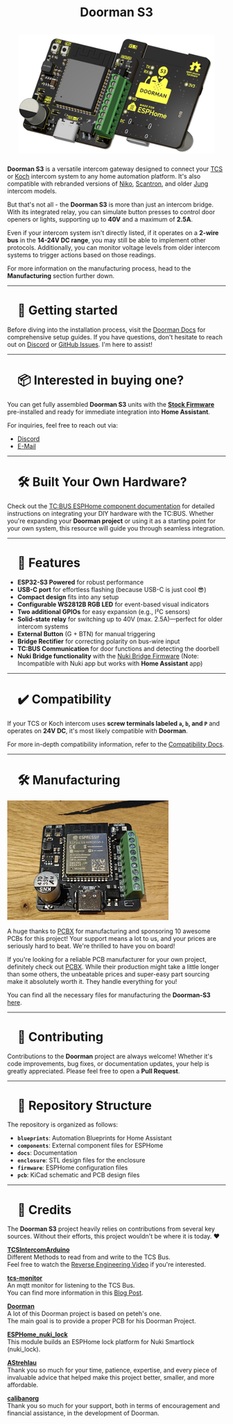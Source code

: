 <h1 align="center">
    <br>
    Doorman S3
    <br>
    <br>
    <img src=".github/images/title_dark.png" alt="Doorman S3" height="275">
    <br>
</h1>

**Doorman S3** is a versatile intercom gateway designed to connect your [TCS](https://www.tcsag.de/) or [Koch](https://www.kochag.ch/) intercom system to any home automation platform. It's also compatible with rebranded versions of [Niko](https://www.niko.eu/), [Scantron](https://scantron.dk/), and older [Jung](https://www.jung-group.com/) intercom models.

But that's not all - the **Doorman S3** is more than just an intercom bridge. With its integrated relay, you can simulate button presses to control door openers or lights, supporting up to **40V** and a maximum of **2.5A**. 

Even if your intercom system isn't directly listed, if it operates on a **2-wire bus** in the **14-24V DC range**, you may still be able to implement other protocols. Additionally, you can monitor voltage levels from older intercom systems to trigger actions based on those readings.

For more information on the manufacturing process, head to the **Manufacturing** section further down.

---

<div id="toc">
  <ul style="list-style: none">
    <summary>
      <h1>🚀 Getting started</h1>
    </summary>
  </ul>
</div>

Before diving into the installation process, visit the [Doorman Docs](https://doorman.azon.ai/) for comprehensive setup guides. If you have questions, don't hesitate to reach out on [Discord](https://discord.gg/t2d34dvmBf) or [GitHub Issues](https://github.com/azoninc/doorman/issues). I'm here to assist!


---

<div id="toc">
  <ul style="list-style: none">
    <summary>
      <h1>📦 Interested in buying one?</h1>
    </summary>
  </ul>
</div>

You can get fully assembled **Doorman S3** units with the **[Stock Firmware](firmware/stock-firmware)** pre-installed and ready for immediate integration into **Home Assistant**. 

For inquiries, feel free to reach out via:
- [Discord](https://discord.gg/t2d34dvmBf)
- [E-Mail](mailto:flo@azon.ai?subject=Doorman)

---

<div id="toc">
  <ul style="list-style: none">
    <summary>
      <h1>🛠️ Built Your Own Hardware?</h1>
    </summary>
  </ul>
</div>

Check out the [TC:BUS ESPHome component documentation](https://doorman.azon.ai/reference/esphome-component) for detailed instructions on integrating your DIY hardware with the TC:BUS. Whether you're expanding your **Doorman project** or using it as a starting point for your own system, this resource will guide you through seamless integration.

---

<div id="toc">
  <ul style="list-style: none">
    <summary>
      <h1>🤖 Features</h1>
    </summary>
  </ul>
</div>

- **ESP32-S3 Powered** for robust performance
- **USB-C port** for effortless flashing (because USB-C is just cool 😎)
- **Compact design** fits into any setup
- **Configurable WS2812B RGB LED** for event-based visual indicators
- **Two additional GPIOs** for easy expansion (e.g., I²C sensors)
- **Solid-state relay** for switching up to 40V (max. 2.5A)—perfect for older intercom systems
- **External Button** (G + BTN) for manual triggering
- **Bridge Rectifier** for correcting polarity on bus-wire input
- **TC:BUS Communication** for door functions and detecting the doorbell
- **Nuki Bridge functionality** with the [Nuki Bridge Firmware](https://doorman.azon.ai/guide/firmware/nuki-bridge-firmware) (Note: Incompatible with Nuki app but works with **Home Assistant** app)

---

<div id="toc">
  <ul style="list-style: none">
    <summary>
      <h1>✔️ Compatibility</h1>
    </summary>
  </ul>
</div>

If your TCS or Koch intercom uses **screw terminals labeled `a`, `b`, and `P`** and operates on **24V DC**, it's most likely compatible with **Doorman**.

For more in-depth compatibility information, refer to the [Compatibility Docs](https://doorman.azon.ai/guide/hardware-compatibility).

---

<div id="toc">
  <ul style="list-style: none">
    <summary>
      <h1>🛠️ Manufacturing</h1>
    </summary>
  </ul>
</div>

<img src=".github/images/pcbx_example.png" alt="PCBX Delivery" height="275">

A huge thanks to [PCBX](https://www.pcbx.com/?mtm_campaign=review&mtm_kwd=BD&mtm_source=flo) for manufacturing and sponsoring 10 awesome PCBs for this project! Your support means a lot to us, and your prices are seriously hard to beat. We're thrilled to have you on board!

If you're looking for a reliable PCB manufacturer for your own project, definitely check out [PCBX](https://www.pcbx.com/?mtm_campaign=review&mtm_kwd=BD&mtm_source=flo). While their production might take a little longer than some others, the unbeatable prices and super-easy part sourcing make it absolutely worth it. They handle everything for you!  

You can find all the necessary files for manufacturing the **Doorman-S3** [here](https://github.com/azoninc/doorman/tree/master/pcb).

---

<div id="toc">
  <ul style="list-style: none">
    <summary>
      <h1>🙌 Contributing</h1>
    </summary>
  </ul>
</div>

Contributions to the **Doorman** project are always welcome! Whether it's code improvements, bug fixes, or documentation updates, your help is greatly appreciated. Please feel free to open a **Pull Request**.

---

<div id="toc">
  <ul style="list-style: none">
    <summary>
      <h1>🚩 Repository Structure</h1>
    </summary>
  </ul>
</div>

The repository is organized as follows:
- **`blueprints`**: Automation Blueprints for Home Assistant
- **`components`**: External component files for ESPHome
- **`docs`**: Documentation
- **`enclosure`**: STL design files for the enclosure
- **`firmware`**: ESPHome configuration files
- **`pcb`**: KiCad schematic and PCB design files

---

<div id="toc">
  <ul style="list-style: none">
    <summary>
      <h1>📜 Credits</h1>
    </summary>
  </ul>
</div>

The **Doorman S3** project heavily relies on contributions from several key sources. Without their efforts, this project wouldn't be where it is today. ❤️


**[TCSIntercomArduino](https://github.com/atc1441/TCSintercomArduino)**\
Different Methods to read from and write to the TCS Bus.\
Feel free to watch the [Reverse Engineering Video](https://www.youtube.com/watch?v=xFLoauqj9yA) if you're interested.

**[tcs-monitor](https://github.com/Syralist/tcs-monitor)**\
An mqtt monitor for listening to the TCS Bus.\
You can find more information in this [Blog Post](https://blog.syralist.de/posts/smarthome/klingel/).

**[Doorman](https://github.com/peteh/doorman)**\
A lot of this Doorman project is based on peteh's one.\
The main goal is to provide a proper PCB for his Doorman Project.

**[ESPHome_nuki_lock](https://github.com/uriyacovy/ESPHome_nuki_lock)**\
This module builds an ESPHome lock platform for Nuki Smartlock (nuki_lock).

**[AStrehlau](https://github.com/AStrehlau)**\
Thank you so much for your time, patience, expertise, and every piece of invaluable advice that helped make this project better, smaller, and more affordable.

**[calibanorg](https://github.com/calibanorg)**\
Thank you so much for your support, both in terms of encouragement and financial assistance, in the development of Doorman.